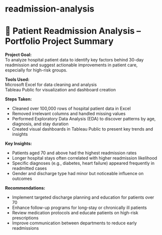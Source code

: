 # readmission-analysis
# 📝 Patient Readmission Analysis – Portfolio Project Summary

**Project Goal:**  
To analyze hospital patient data to identify key factors behind 30-day readmission and suggest actionable improvements in patient care, especially for high-risk groups.

**Tools Used:**  
Microsoft Excel for data cleaning and analysis  
Tableau Public for visualization and dashboard creation

**Steps Taken:**

- Cleaned over 100,000 rows of hospital patient data in Excel  
- Removed irrelevant columns and handled missing values  
- Performed Exploratory Data Analysis (EDA) to discover patterns by age, diagnosis, and stay duration  
- Created visual dashboards in Tableau Public to present key trends and insights

**Key Insights:**

- Patients aged 70 and above had the highest readmission rates  
- Longer hospital stays often correlated with higher readmission likelihood  
- Specific diagnoses (e.g., diabetes, heart failure) appeared frequently in readmitted cases  
- Gender and discharge type had minor but noticeable influence on outcomes

**Recommendations:**

- Implement targeted discharge planning and education for patients over 70  
- Enhance follow-up programs for long-stay or chronically ill patients  
- Review medication protocols and educate patients on high-risk prescriptions  
- Improve communication between departments to reduce early readmissions
